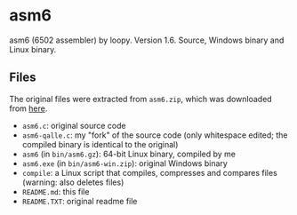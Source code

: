 # asm6
asm6 (6502 assembler) by loopy. Version 1.6. Source, Windows binary and Linux binary.

## Files
The original files were extracted from `asm6.zip`, which was downloaded from [here](https://www.romhacking.net/utilities/674/).
* `asm6.c`: original source code
* `asm6-qalle.c`: my "fork" of the source code (only whitespace edited; the compiled binary is identical to the original)
* `asm6` (in `bin/asm6.gz`): 64-bit Linux binary, compiled by me
* `asm6.exe` (in `bin/asm6-win.zip`): original Windows binary
* `compile`: a Linux script that compiles, compresses and compares files (warning: also deletes files)
* `README.md`: this file
* `README.TXT`: original readme file

